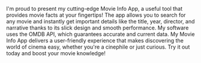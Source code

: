  I'm proud to present my cutting-edge Movie Info App, a useful tool that provides movie facts at your fingertips! The app allows you to search for any movie and instantly get important details like the title, year, director, and narrative thanks to its slick design and smooth performance. My software uses the OMDB API, which guarantees accurate and current data. My Movie Info App delivers a user-friendly experience that makes discovering the world of cinema easy, whether you're a cinephile or just curious. Try it out today and boost your movie knowledge!